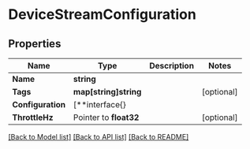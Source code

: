 # DeviceStreamConfiguration

## Properties

Name | Type | Description | Notes
------------ | ------------- | ------------- | -------------
**Name** | **string** |  | 
**Tags** | **map[string]string** |  | [optional] 
**Configuration** | [**interface{} |  | 
**ThrottleHz** | Pointer to **float32** |  | [optional] 

[[Back to Model list]](../README.md#documentation-for-models) [[Back to API list]](../README.md#documentation-for-api-endpoints) [[Back to README]](../README.md)


